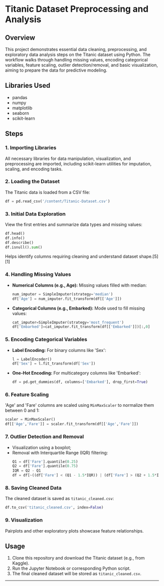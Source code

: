 # Titanic Dataset Preprocessing and Analysis

## Overview

This project demonstrates essential data cleaning, preprocessing, and exploratory data analysis steps on the Titanic dataset using Python. The workflow walks through handling missing values, encoding categorical variables, feature scaling, outlier detection/removal, and basic visualization, aiming to prepare the data for predictive modeling.

## Libraries Used

- pandas
- numpy
- matplotlib
- seaborn
- scikit-learn

## Steps

### 1. Importing Libraries

All necessary libraries for data manipulation, visualization, and preprocessing are imported, including scikit-learn utilities for imputation, scaling, and encoding tasks.

### 2. Loading the Dataset

The Titanic data is loaded from a CSV file:
```python
df = pd.read_csv('/content/Titanic-Dataset.csv')
```

### 3. Initial Data Exploration

View the first entries and summarize data types and missing values:
```python
df.head()
df.info()
df.describe()
df.isnull().sum()
```
Helps identify columns requiring cleaning and understand dataset shape.[5][1]

### 4. Handling Missing Values

- **Numerical Columns (e.g., Age):** Missing values filled with median:
  ```python
  num_imputer = SimpleImputer(strategy='median')
  df['Age'] = num_imputer.fit_transform(df[['Age']])
  ```
- **Categorical Columns (e.g., Embarked):** Mode used to fill missing values:
  ```python
  cat_imputer=SimpleImputer(strategy='most_frequent')
  df['Embarked']=cat_imputer.fit_transform(df[['Embarked']])[:,0]
  ```

### 5. Encoding Categorical Variables

- **Label Encoding:** For binary columns like 'Sex':
  ```python
  l = LabelEncoder()
  df['Sex'] = l.fit_transform(df['Sex'])
  ```
- **One-Hot Encoding:** For multicategory columns like 'Embarked':
  ```python
  df = pd.get_dummies(df, columns=['Embarked'], drop_first=True)
  ```

### 6. Feature Scaling

'Age' and 'Fare' columns are scaled using `MinMaxScaler` to normalize them between 0 and 1:
```python
scaler = MinMaxScaler()
df[['Age','Fare']] = scaler.fit_transform(df[['Age','Fare']])
```

### 7. Outlier Detection and Removal

- Visualization using a boxplot;
- Removal with Interquartile Range (IQR) filtering:
  ```python
  Q1 = df['Fare'].quantile(0.25)
  Q2 = df['Fare'].quantile(0.75)
  IQR = Q2 - Q1
  df = df[~((df['Fare'] < (Q1 - 1.5*IQR)) | (df['Fare'] > (Q2 + 1.5*IQR)))]
  ```

### 8. Saving Cleaned Data

The cleaned dataset is saved as `titanic_cleaned.csv`:
```python
df.to_csv('titanic_cleaned.csv', index=False)
```

### 9. Visualization

Pairplots and other exploratory plots showcase feature relationships.

## Usage

1. Clone this repository and download the Titanic dataset (e.g., from Kaggle).
2. Run the Jupyter Notebook or corresponding Python script.
3. The final cleaned dataset will be stored as `titanic_cleaned.csv`.

***
